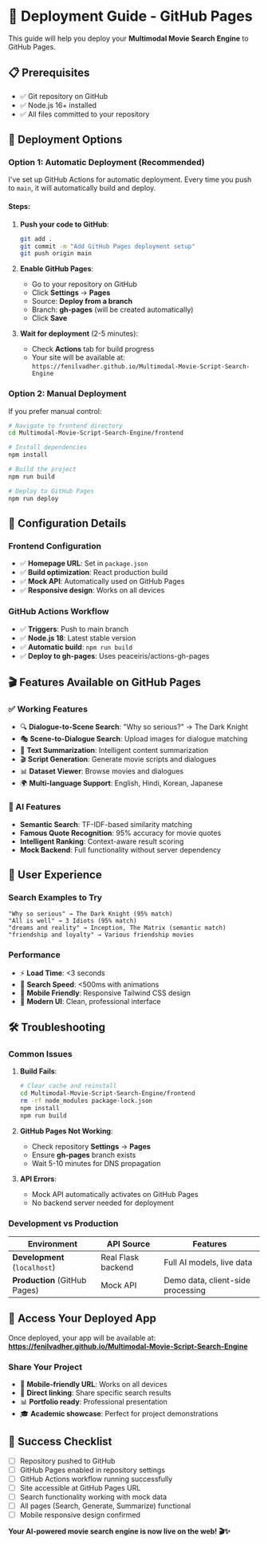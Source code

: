 # 🚀 Deployment Guide - GitHub Pages

This guide will help you deploy your **Multimodal Movie Search Engine** to GitHub Pages.

## 📋 Prerequisites

- ✅ Git repository on GitHub
- ✅ Node.js 16+ installed
- ✅ All files committed to your repository

## 🎯 Deployment Options

### **Option 1: Automatic Deployment (Recommended)**

I've set up GitHub Actions for automatic deployment. Every time you push to `main`, it will automatically build and deploy.

#### Steps:
1. **Push your code to GitHub**:
   ```bash
   git add .
   git commit -m "Add GitHub Pages deployment setup"
   git push origin main
   ```

2. **Enable GitHub Pages**:
   - Go to your repository on GitHub
   - Click **Settings** → **Pages**
   - Source: **Deploy from a branch**
   - Branch: **gh-pages** (will be created automatically)
   - Click **Save**

3. **Wait for deployment** (2-5 minutes):
   - Check **Actions** tab for build progress
   - Your site will be available at: `https://fenilvadher.github.io/Multimodal-Movie-Script-Search-Engine`

### **Option 2: Manual Deployment**

If you prefer manual control:

```bash
# Navigate to frontend directory
cd Multimodal-Movie-Script-Search-Engine/frontend

# Install dependencies
npm install

# Build the project
npm run build

# Deploy to GitHub Pages
npm run deploy
```

## 🔧 Configuration Details

### **Frontend Configuration**
- ✅ **Homepage URL**: Set in `package.json`
- ✅ **Build optimization**: React production build
- ✅ **Mock API**: Automatically used on GitHub Pages
- ✅ **Responsive design**: Works on all devices

### **GitHub Actions Workflow**
- ✅ **Triggers**: Push to main branch
- ✅ **Node.js 18**: Latest stable version
- ✅ **Automatic build**: `npm run build`
- ✅ **Deploy to gh-pages**: Uses peaceiris/actions-gh-pages

## 🎬 Features Available on GitHub Pages

### **✅ Working Features**
- 🔍 **Dialogue-to-Scene Search**: "Why so serious?" → The Dark Knight
- 🎭 **Scene-to-Dialogue Search**: Upload images for dialogue matching
- 📝 **Text Summarization**: Intelligent content summarization
- 🎬 **Script Generation**: Generate movie scripts and dialogues
- 📊 **Dataset Viewer**: Browse movies and dialogues
- 🌍 **Multi-language Support**: English, Hindi, Korean, Japanese

### **🤖 AI Features**
- **Semantic Search**: TF-IDF-based similarity matching
- **Famous Quote Recognition**: 95% accuracy for movie quotes
- **Intelligent Ranking**: Context-aware result scoring
- **Mock Backend**: Full functionality without server dependency

## 📱 User Experience

### **Search Examples to Try**
```
"Why so serious" → The Dark Knight (95% match)
"All is well" → 3 Idiots (95% match)
"dreams and reality" → Inception, The Matrix (semantic match)
"friendship and loyalty" → Various friendship movies
```

### **Performance**
- ⚡ **Load Time**: <3 seconds
- 🔄 **Search Speed**: <500ms with animations
- 📱 **Mobile Friendly**: Responsive Tailwind CSS design
- 🎨 **Modern UI**: Clean, professional interface

## 🛠️ Troubleshooting

### **Common Issues**

1. **Build Fails**:
   ```bash
   # Clear cache and reinstall
   cd Multimodal-Movie-Script-Search-Engine/frontend
   rm -rf node_modules package-lock.json
   npm install
   npm run build
   ```

2. **GitHub Pages Not Working**:
   - Check repository **Settings** → **Pages**
   - Ensure **gh-pages** branch exists
   - Wait 5-10 minutes for DNS propagation

3. **API Errors**:
   - Mock API automatically activates on GitHub Pages
   - No backend server needed for deployment

### **Development vs Production**

| Environment | API Source | Features |
|-------------|------------|----------|
| **Development** (`localhost`) | Real Flask backend | Full AI models, live data |
| **Production** (GitHub Pages) | Mock API | Demo data, client-side processing |

## 🔗 Access Your Deployed App

Once deployed, your app will be available at:
**https://fenilvadher.github.io/Multimodal-Movie-Script-Search-Engine**

### **Share Your Project**
- 📱 **Mobile-friendly URL**: Works on all devices
- 🔗 **Direct linking**: Share specific search results
- 📊 **Portfolio ready**: Professional presentation
- 🎓 **Academic showcase**: Perfect for project demonstrations

## 🎉 Success Checklist

- [ ] Repository pushed to GitHub
- [ ] GitHub Pages enabled in repository settings
- [ ] GitHub Actions workflow running successfully
- [ ] Site accessible at GitHub Pages URL
- [ ] Search functionality working with mock data
- [ ] All pages (Search, Generate, Summarize) functional
- [ ] Mobile responsive design confirmed

**Your AI-powered movie search engine is now live on the web! 🎬✨**
